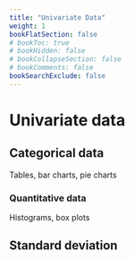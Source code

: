 ```yaml
---
title: "Univariate Data"
weight: 1
bookFlatSection: false
# bookToc: true
# bookHidden: false
# bookCollapseSection: false
# bookComments: false
bookSearchExclude: false
---
```



# Univariate data




## Categorical data

Tables, bar charts, pie charts


### Quantitative data
 Histograms, box plots

## Standard deviation 

